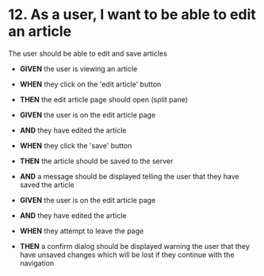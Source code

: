 # 12. As a user, I want to be able to edit an article

The user should be able to edit and save articles

* **GIVEN** the user is viewing an article
* **WHEN** they click on the 'edit article' button
* **THEN** the edit article page should open (split pane)

* **GIVEN** the user is on the edit article page
* **AND** they have edited the article
* **WHEN** they click the 'save' button
* **THEN** the article should be saved to the server
* **AND** a message should be displayed telling the user that they have saved the article

* **GIVEN** the user is on the edit article page
* **AND** they have edited the article
* **WHEN** they attempt to leave the page
* **THEN** a confirm dialog should be displayed warning the user that they have unsaved changes which will be lost if they continue with the navigation
